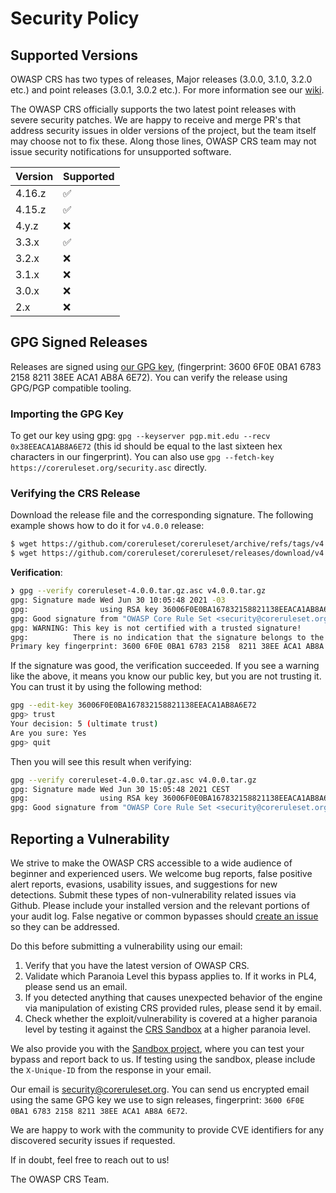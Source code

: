 # Security Policy

## Supported Versions

OWASP CRS has two types of releases, Major releases (3.0.0, 3.1.0, 3.2.0 etc.) and point releases (3.0.1, 3.0.2 etc.).
For more information see our [wiki](https://github.com/coreruleset/coreruleset/wiki/Release-Policy).

The OWASP CRS officially supports the two latest point releases with severe security patches.
We are happy to receive and merge PR's that address security issues in older versions of the project, but the team itself may choose not to fix these.
Along those lines, OWASP CRS team may not issue security notifications for unsupported software.

| Version   | Supported          |
| --------- | ------------------ |
| 4.16.z    | :white_check_mark: |
| 4.15.z    | :white_check_mark: |
| 4.y.z     | :x: |
| 3.3.x     | :white_check_mark: |
| 3.2.x     | :x:                |
| 3.1.x     | :x:                |
| 3.0.x     | :x:                |
| 2.x       | :x:                |

## GPG Signed Releases

Releases are signed using [our GPG key](https://coreruleset.org/security.asc), (fingerprint: 3600 6F0E 0BA1 6783 2158 8211 38EE ACA1 AB8A 6E72). You can verify the release using GPG/PGP compatible tooling.

### Importing the GPG Key

To get our key using gpg: `gpg --keyserver pgp.mit.edu --recv 0x38EEACA1AB8A6E72` (this id should be equal to the last sixteen hex characters in our fingerprint).
You can also use `gpg --fetch-key https://coreruleset.org/security.asc` directly.

### Verifying the CRS Release

Download the release file and the corresponding signature. The following example shows how to do it for `v4.0.0` release:

```bash
$ wget https://github.com/coreruleset/coreruleset/archive/refs/tags/v4.0.0.tar.gz
$ wget https://github.com/coreruleset/coreruleset/releases/download/v4.0.0/coreruleset-4.0.0.tar.gz.asc
```

**Verification**:

```bash
❯ gpg --verify coreruleset-4.0.0.tar.gz.asc v4.0.0.tar.gz
gpg: Signature made Wed Jun 30 10:05:48 2021 -03
gpg:                using RSA key 36006F0E0BA167832158821138EEACA1AB8A6E72
gpg: Good signature from "OWASP Core Rule Set <security@coreruleset.org>" [unknown]
gpg: WARNING: This key is not certified with a trusted signature!
gpg:          There is no indication that the signature belongs to the owner.
Primary key fingerprint: 3600 6F0E 0BA1 6783 2158  8211 38EE ACA1 AB8A 6E72
```

If the signature was good, the verification succeeded. If you see a warning like the above, it means you know our public key, but you are not trusting it. You can trust it by using the following method:

```bash
gpg --edit-key 36006F0E0BA167832158821138EEACA1AB8A6E72
gpg> trust
Your decision: 5 (ultimate trust)
Are you sure: Yes
gpg> quit
```

Then you will see this result when verifying:
```bash
gpg --verify coreruleset-4.0.0.tar.gz.asc v4.0.0.tar.gz
gpg: Signature made Wed Jun 30 15:05:48 2021 CEST
gpg:                using RSA key 36006F0E0BA167832158821138EEACA1AB8A6E72
gpg: Good signature from "OWASP Core Rule Set <security@coreruleset.org>" [ultimate]
```

## Reporting a Vulnerability

We strive to make the OWASP CRS accessible to a wide audience of beginner and experienced users.
We welcome bug reports, false positive alert reports, evasions, usability issues, and suggestions for new detections.
Submit these types of non-vulnerability related issues via Github.
Please include your installed version and the relevant portions of your audit log.
False negative or common bypasses should [create an issue](https://github.com/coreruleset/coreruleset/issues/new) so they can be addressed.

Do this before submitting a vulnerability using our email:
1) Verify that you have the latest version of OWASP CRS.
2) Validate which Paranoia Level this bypass applies to. If it works in PL4, please send us an email.
3) If you detected anything that causes unexpected behavior of the engine via manipulation of existing CRS provided rules, please send it by email.
4) Check whether the exploit/vulnerability is covered at a higher paranoia level by testing it against the [CRS Sandbox](https://coreruleset.org/docs/6-development/6-4-using-the-crs-sandbox/) at a higher paranoia level.

We also provide you with the [Sandbox project](https://coreruleset.org/docs/development/sandbox/), where you can test your bypass and report back to us. If testing using the sandbox, please include the `X-Unique-ID` from the response in your email.

Our email is [security@coreruleset.org](mailto:security@coreruleset.org). You can send us encrypted email using the same GPG key we use to sign releases, fingerprint: `3600 6F0E 0BA1 6783 2158 8211 38EE ACA1 AB8A 6E72`.

We are happy to work with the community to provide CVE identifiers for any discovered security issues if requested.

If in doubt, feel free to reach out to us!

The OWASP CRS Team.
